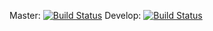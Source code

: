 Master: [![Build Status](https://secure.travis-ci.org/Trepython/photoclog.png?branch=master)](http://travis-ci.org/Trepython/photoclog)
Develop: [![Build Status](https://secure.travis-ci.org/Trepython/photoclog.png?branch=develop)](http://travis-ci.org/Trepython/photoclog)
